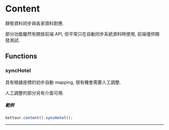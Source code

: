 
# Content

靜態資料同步與各家資料對應.

部分功能雖然有開放前端 API, 但平常只在自動同步系統資料時使用, 前端僅供開發測試.

## Functions

### syncHotel

具有根據座標的初步自動 mapping, 很有機會需要人工調整.

人工調整的部分另有介面可用.

##### 範例

```javascript
Gettour.content().syncHotel();
```

---

